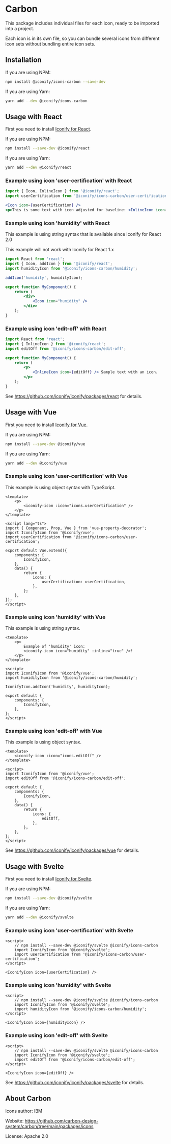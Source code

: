 # Carbon

This package includes individual files for each icon, ready to be imported into a project.

Each icon is in its own file, so you can bundle several icons from different icon sets without bundling entire icon sets.

## Installation

If you are using NPM:

```bash
npm install @iconify/icons-carbon --save-dev
```

If you are using Yarn:

```bash
yarn add --dev @iconify/icons-carbon
```

## Usage with React

First you need to install [Iconify for React](https://github.com/iconify/iconify/packages/react).

If you are using NPM:

```bash
npm install --save-dev @iconify/react
```

If you are using Yarn:

```bash
yarn add --dev @iconify/react
```

### Example using icon 'user-certification' with React

```js
import { Icon, InlineIcon } from '@iconify/react';
import userCertification from '@iconify/icons-carbon/user-certification';
```

```jsx
<Icon icon={userCertification} />
<p>This is some text with icon adjusted for baseline: <InlineIcon icon={userCertification} /></p>
```

### Example using icon 'humidity' with React

This example is using string syntax that is available since Iconify for React 2.0

This example will not work with Iconify for React 1.x

```jsx
import React from 'react';
import { Icon, addIcon } from '@iconify/react';
import humidityIcon from '@iconify/icons-carbon/humidity';

addIcon('humidity', humidityIcon);

export function MyComponent() {
	return (
		<div>
			<Icon icon="humidity" />
		</div>
	);
}
```

### Example using icon 'edit-off' with React

```jsx
import React from 'react';
import { InlineIcon } from '@iconify/react';
import editOff from '@iconify/icons-carbon/edit-off';

export function MyComponent() {
	return (
		<p>
			<InlineIcon icon={editOff} /> Sample text with an icon.
		</p>
	);
}
```

See https://github.com/iconify/iconify/packages/react for details.

## Usage with Vue

First you need to install [Iconify for Vue](https://github.com/iconify/iconify/packages/vue).

If you are using NPM:

```bash
npm install --save-dev @iconify/vue
```

If you are using Yarn:

```bash
yarn add --dev @iconify/vue
```

### Example using icon 'user-certification' with Vue

This example is using object syntax with TypeScript.

```vue
<template>
	<p>
		<iconify-icon :icon="icons.userCertification" />
	</p>
</template>

<script lang="ts">
import { Component, Prop, Vue } from 'vue-property-decorator';
import IconifyIcon from '@iconify/vue';
import userCertification from '@iconify/icons-carbon/user-certification';

export default Vue.extend({
	components: {
		IconifyIcon,
	},
	data() {
		return {
			icons: {
				userCertification: userCertification,
			},
		};
	},
});
</script>
```

### Example using icon 'humidity' with Vue

This example is using string syntax.

```vue
<template>
	<p>
		Example of 'humidity' icon:
		<iconify-icon icon="humidity" :inline="true" />!
	</p>
</template>

<script>
import IconifyIcon from '@iconify/vue';
import humidityIcon from '@iconify/icons-carbon/humidity';

IconifyIcon.addIcon('humidity', humidityIcon);

export default {
	components: {
		IconifyIcon,
	},
};
</script>
```

### Example using icon 'edit-off' with Vue

This example is using object syntax.

```vue
<template>
	<iconify-icon :icon="icons.editOff" />
</template>

<script>
import IconifyIcon from '@iconify/vue';
import editOff from '@iconify/icons-carbon/edit-off';

export default {
	components: {
		IconifyIcon,
	},
	data() {
		return {
			icons: {
				editOff,
			},
		};
	},
};
</script>
```

See https://github.com/iconify/iconify/packages/vue for details.

## Usage with Svelte

First you need to install [Iconify for Svelte](https://github.com/iconify/iconify/packages/svelte).

If you are using NPM:

```bash
npm install --save-dev @iconify/svelte
```

If you are using Yarn:

```bash
yarn add --dev @iconify/svelte
```

### Example using icon 'user-certification' with Svelte

```svelte
<script>
    // npm install --save-dev @iconify/svelte @iconify/icons-carbon
    import IconifyIcon from '@iconify/svelte';
    import userCertification from '@iconify/icons-carbon/user-certification';
</script>

<IconifyIcon icon={userCertification} />
```

### Example using icon 'humidity' with Svelte

```svelte
<script>
    // npm install --save-dev @iconify/svelte @iconify/icons-carbon
    import IconifyIcon from '@iconify/svelte';
    import humidityIcon from '@iconify/icons-carbon/humidity';
</script>

<IconifyIcon icon={humidityIcon} />
```

### Example using icon 'edit-off' with Svelte

```svelte
<script>
    // npm install --save-dev @iconify/svelte @iconify/icons-carbon
    import IconifyIcon from '@iconify/svelte';
    import editOff from '@iconify/icons-carbon/edit-off';
</script>

<IconifyIcon icon={editOff} />
```

See https://github.com/iconify/iconify/packages/svelte for details.

## About Carbon

Icons author: IBM

Website: https://github.com/carbon-design-system/carbon/tree/main/packages/icons

License: Apache 2.0
